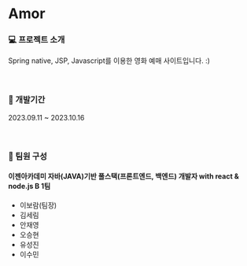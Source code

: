 # Amor


### 💻 프로젝트 소개
Spring native, JSP, Javascript를 이용한 영화 예매 사이트입니다. :)<br><br><br>



### 📆 개발기간
2023.09.11 ~ 2023.10.16<br><br><br>



### 👬 팀원 구성
#### 이젠아카데미 자바(JAVA)기반 풀스택(프론트엔드, 백엔드) 개발자 with react & node.js B 1팀
- 이보람(팀장)<br>
- 김세림<br>
- 안재영<br>
- 오승현<br>
- 유성진<br>
- 이수민<br>
